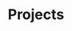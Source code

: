 ---
# title: "Projects"
# permalink: /projects/
# layout: projects
# author_profile: true

title: Projects
layout: collection
permalink: /projects/
collection: projects
entries_layout: grid
classes: wide
sort_order: reverse
---